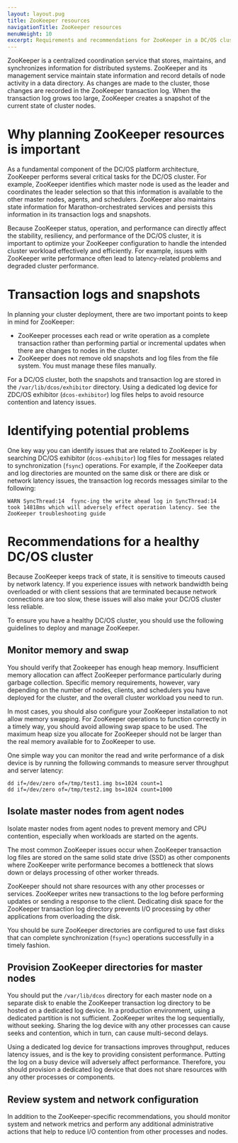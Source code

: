 ```yaml
---
layout: layout.pug
title: ZooKeeper resources
navigationTitle: ZooKeeper resources
menuWeight: 10
excerpt: Requirements and recommendations for ZooKeeper in a DC/OS cluster
---
```

ZooKeeper is a centralized coordination service that stores, maintains, and synchronizes information for distributed systems. ZooKeeper and its management service maintain state information and record details of node activity in a data directory. As changes are made to the cluster, those changes are recorded in the ZooKeeper transaction log. When the transaction log grows too large, ZooKeeper creates a snapshot of the current state of cluster nodes.

# Why planning ZooKeeper resources is important
As a fundamental component of the DC/OS platform architecture, ZooKeeper performs several critical tasks for the DC/OS cluster. For example, ZooKeeper identifies which master node is used as the leader and coordinates the leader selection so that this information is available to the other master nodes, agents, and schedulers. ZooKeeper also maintains state information for Marathon-orchestrated services and persists this information in its transaction logs and snapshots.

Because ZooKeeper status, operation, and performance can directly affect the stability, resiliency, and performance of the DC/OS cluster, it is important to optimize your ZooKeeper configuration to handle the intended cluster workload effectively and efficiently. For example, issues with ZooKeeper write performance often lead to latency-related problems and degraded cluster performance.

# Transaction logs and snapshots
In planning your cluster deployment, there are two important points to keep in mind for ZooKeeper:
- ZooKeeper processes each read or write operation as a complete transaction rather than performing partial or incremental updates when there are changes to nodes in the cluster.
- ZooKeeper does not remove old snapshots and log files from the file system. You must manage these files manually.

For a DC/OS cluster, both the snapshots and transaction log are stored in the `/var/lib/dcos/exhibitor` directory. Using a dedicated log device for ZDC/OS exhibitor (`dcos-exhibitor`) log files helps to avoid resource contention and latency issues.

# Identifying potential problems
One key way you can identify issues that are related to ZooKeeper is by searching DC/OS exhibitor (`dcos-exhibitor`) log files for messages related to synchronization (`fsync`) operations. For example, if the ZooKeeper data and log directories are mounted on the same disk or there are disk or network latency issues, the transaction log records messages similar to the following:

`WARN SyncThread:14  fsync-ing the write ahead log in SyncThread:14 took 14818ms which will adversely effect operation latency. See the ZooKeeper troubleshooting guide`

# Recommendations for a healthy DC/OS cluster
Because ZooKeeper keeps track of state, it is sensitive to timeouts caused by network latency. If you experience issues with network bandwidth being overloaded or with client sessions that are terminated because network connections are too slow, these issues will also make your DC/OS cluster less reliable.

To ensure you have a healthy DC/OS cluster, you should use the following guidelines to deploy and manage ZooKeeper.

## Monitor memory and swap
You should verify that Zookeeper has enough heap memory. Insufficient memory allocation can affect ZooKeeper performance particularly during garbage collection. Specific memory requirements, however, vary depending on the number of nodes, clients, and schedulers you have deployed for the cluster, and the overall cluster workload you need to run. 

In most cases, you should also configure your ZooKeeper installation to not allow memory swapping. For ZooKeeper operations to function correctly in a timely way, you should avoid allowing swap space to be used. The maximum heap size you allocate for ZooKeeper should not be larger than the real memory available for to ZooKeeper to use.

One simple way you can monitor the read and write performance of a disk device is by running the following commands to measure server throughput and server latency:
<p>
<code>dd if=/dev/zero of=/tmp/test1.img bs=1024 count=1</code><br>
<code>dd if=/dev/zero of=/tmp/test2.img bs=1024 count=1000</code>

## Isolate master nodes from agent nodes

Isolate master nodes from agent nodes to prevent memory and CPU contention, especially when workloads are started on the agents.

The most common ZooKeeper issues occur when ZooKeeper transaction log files are stored on the same solid state drive (SSD) as other components where ZooKeeper write performance becomes a bottleneck that slows down or delays processing of other worker threads.
    
ZooKeeper should not share resources with any other processes or services. ZooKeeper writes new transactions to the log before performing updates or sending a response to the client. Dedicating disk space for the ZooKeeper transaction log directory prevents I/O processing by other applications from overloading the disk.
    
You should be sure ZooKeeper directories are configured to use fast disks that can complete synchronization (`fsync`) operations successfully in a timely fashion.

## Provision ZooKeeper directories for master nodes
You should put the `/var/lib/dcos` directory for each master node on a separate disk to enable the ZooKeeper transaction log directory to be hosted on a dedicated log device. In a production environment, using a dedicated partition is not sufficient. ZooKeeper writes the log sequentially, without seeking. Sharing the log device with any other processes can cause seeks and contention, which in turn, can cause multi-second delays. 
    
Using a dedicated log device for transactions improves throughput, reduces latency issues, and is the key to providing consistent performance. Putting the log on a busy device will adversely affect performance. Therefore, you should provision a dedicated log device that does not share resources with any other processes or components.

<!--- Set the `dataLogDir` ZooKeeper parameter to specify a directory on the dedicated log device.

- Set the `dataDir` ZooKeeper parameter to specify a directory that does not reside on the dedicated log device.-->

## Review system and network configuration
In addition to the ZooKeeper-specific recommendations, you should monitor system and network metrics and perform any additional administrative actions that help to reduce I/O contention from other processes and nodes.
